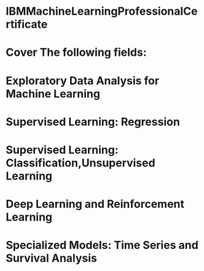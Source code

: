 # IBMMachineLearningProfessionalCertificate

# Cover The following fields:
# Exploratory Data Analysis for Machine Learning
# Supervised Learning: Regression
# Supervised Learning: Classification,Unsupervised Learning
# Deep Learning and Reinforcement Learning
# Specialized Models: Time Series and Survival Analysis
